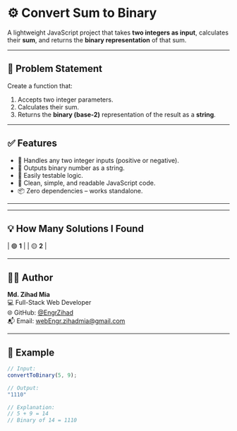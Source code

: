 # ⚙️ Convert Sum to Binary

A lightweight JavaScript project that takes **two integers as input**, calculates their **sum**, and returns the **binary representation** of that sum.

---

## 📌 Problem Statement

Create a function that:

1. Accepts two integer parameters.
2. Calculates their sum.
3. Returns the **binary (base-2)** representation of the result as a **string**.

---

## ✅ Features

- 🧮 Handles any two integer inputs (positive or negative).
- 🔢 Outputs binary number as a string.
- 🧪 Easily testable logic.
- 🧼 Clean, simple, and readable JavaScript code.
- 📦 Zero dependencies – works standalone.

---

---


## 💡 How Many Solutions I Found

| 🟢 **1** |
| 🟡 **2** |



---
## 🧑‍💻 Author

**Md. Zihad Mia**  
💻 Full-Stack Web Developer  
🌐 GitHub: [@EngrZihad](https://github.com/EngrZihad)  
📬 Email: webEngr.zihadmia@gmail.com


---

## 🧾 Example

```js
// Input:
convertToBinary(5, 9);

// Output:
"1110"

// Explanation:
// 5 + 9 = 14
// Binary of 14 = 1110
